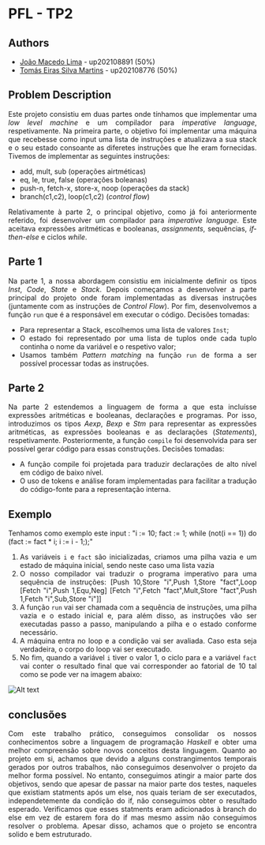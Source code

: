 # PFL - TP2

## **Authors**
- [João Macedo Lima](up202108891@fe.up.pt) - up202108891 (50%)
- [Tomás Eiras Silva Martins](up202108776@fe.up.pt) - up202108776 (50%)
  
<div style="text-align: justify;">
<p>

## **Problem Description**
Este projeto consistiu em duas partes onde tínhamos que implementar uma *low level machine* e um compilador para *imperative language*, respetivamente.
Na primeira parte, o objetivo foi implementar uma máquina que recebesse como input uma lista de instruções e atualizava a sua stack e o seu estado consoante as diferetes instruções que lhe eram fornecidas. Tivemos de implementar as seguintes instruções:
- add, mult, sub (operações airtméticas)
- eq, le, true, false (operações boleanas)
- push-n, fetch-x, store-x, noop (operações da stack)
- branch(c1,c2), loop(c1,c2) (*control flow*)

Relativamente à parte 2, o principal objetivo, como já foi anteriormente referido, foi desenvolver um compilador para *imperative language*. Este aceitava expressões aritméticas e booleanas, *assignments*, sequências, *if-then-else* e ciclos *while*.

## **Parte 1**
Na parte 1, a nossa abordagem consistiu em inicialmente definir os tipos *Inst*, *Code*, *State* e *Stack*. Depois começamos a desenvolver a parte principal do projeto onde foram implementadas as diversas instruções (juntamente com as instruções de *Control Flow*). Por fim, desenvolvemos a função `run` que é a responsável em executar o código.
Decisões tomadas:
- Para representar a Stack, escolhemos uma lista de valores `Inst`;
- O estado foi representado por uma lista de tuplos onde cada tuplo continha o nome da variável e o respetivo valor;
- Usamos também *Pattern matching* na função `run` de forma a ser possível processar todas as instruções.

## **Parte 2**
Na parte 2 estendemos a linguagem de forma a que esta incluísse expressões aritméticas e booleanas, declarações e programas. Por isso, introduzimos os tipos *Aexp*, *Bexp* e *Stm* para representar as expressões aritméticas, as expressões booleanas e as declarações (*Statements*), respetivamente. Posteriormente, a função `compile` foi desenvolvida para ser possível gerar código para essas construções.
Decisões tomadas:
- A função compile foi projetada para traduzir declarações de alto nível em código de baixo nível.
- O uso de tokens e análise foram implementadas para facilitar a tradução do código-fonte para a representação interna.

## **Exemplo**
Tenhamos como exemplo este input : "i := 10; fact := 1; while (not(i == 1)) do (fact := fact * i; i := i - 1;);"
1) As variáveis `i` e `fact` são inicializadas, criamos uma pilha vazia e um estado de máquina inicial, sendo neste caso uma lista vazia
2) O nosso compilador vai traduzir o programa imperativo para uma sequência de instruções:
    [Push 10,Store "i",Push 1,Store "fact",Loop [Fetch "i",Push 1,Equ,Neg] [Fetch "i",Fetch "fact",Mult,Store "fact",Push 1,Fetch "i",Sub,Store "i"]]
3) A função `run` vai ser chamada com a sequência de instruções, uma pilha vazia e o estado inicial e, para além disso, as instruções vão ser executadas passo a passo, manipulando a pilha e o estado conforme necessário.
4) A máquina entra no loop e a condição vai ser avaliada. Caso esta seja verdadeira, o corpo do loop vai ser executado.
5) No fim, quando a variável `i` tiver o valor 1, o ciclo para e a variável `fact` vai conter o resultado final que vai corresponder ao fatorial de 10 tal como se pode ver na imagem abaixo:

![Alt text](image.png)

## **conclusões**
Com este trabalho prático, conseguimos consolidar os nossos conhecimentos sobre a linguagem de programação *Haskell* e obter uma melhor compreensão sobre novos conceitos desta linguagem. Quanto ao projeto em si, achamos que devido a alguns constrangimentos temporais gerados por outros trabalhos, não conseguimos desenvolver o projeto da melhor forma possível. No entanto, conseguimos atingir a maior parte dos objetivos, sendo que apesar de passar na maior parte dos testes, naqueles que existiam statments após um else, nos quais teriam de ser executados, independetemente da condição do if, não conseguimos obter o resultado esperado. Verificamos que esses statments eram adicionados à branch do else em vez de estarem fora do if mas mesmo assim não conseguimos resolver o problema. Apesar disso, achamos que o projeto se encontra solido e bem estruturado.
</div>
